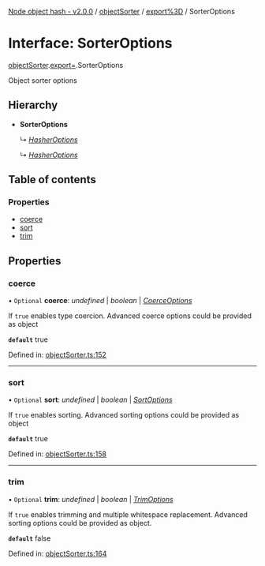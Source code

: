 [Node object hash - v2.0.0](../README.md) / [objectSorter](../modules/objectsorter.md) / [export%3D](../modules/objectsorter.export_.md) / SorterOptions

# Interface: SorterOptions

[objectSorter](../modules/objectsorter.md).[export=](../modules/objectsorter.export_.md).SorterOptions

Object sorter options

## Hierarchy

- **SorterOptions**

  ↳ [_HasherOptions_](hasher.export_.hasheroptions.md)

  ↳ [_HasherOptions_](hasher.hasheroptions.md)

## Table of contents

### Properties

- [coerce](objectsorter.export_.sorteroptions.md#coerce)
- [sort](objectsorter.export_.sorteroptions.md#sort)
- [trim](objectsorter.export_.sorteroptions.md#trim)

## Properties

### coerce

• `Optional` **coerce**: _undefined_ | _boolean_ | [_CoerceOptions_](objectsorter.export_.coerceoptions.md)

If `true` enables type coercion.
Advanced coerce options could be provided as object

**`default`** true

Defined in: [objectSorter.ts:152](https://github.com/SkeLLLa/node-object-hash/blob/3114a1a/src/objectSorter.ts#L152)

---

### sort

• `Optional` **sort**: _undefined_ | _boolean_ | [_SortOptions_](objectsorter.export_.sortoptions.md)

If `true` enables sorting.
Advanced sorting options could be provided as object

**`default`** true

Defined in: [objectSorter.ts:158](https://github.com/SkeLLLa/node-object-hash/blob/3114a1a/src/objectSorter.ts#L158)

---

### trim

• `Optional` **trim**: _undefined_ | _boolean_ | [_TrimOptions_](objectsorter.export_.trimoptions.md)

If `true` enables trimming and multiple whitespace replacement.
Advanced sorting options could be provided as object.

**`default`** false

Defined in: [objectSorter.ts:164](https://github.com/SkeLLLa/node-object-hash/blob/3114a1a/src/objectSorter.ts#L164)

